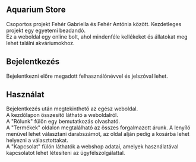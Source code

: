 ## Aquarium Store
Csoportos projekt Fehér Gabriella és Fehér Antónia között. Kezdetleges projekt egy egyetemi beadandó. <br>
Ez a weboldal egy online bolt, ahol mindenféle kellékeket és állatokat meg lehet találni akváriumokhoz.
## Bejelentkezés
Bejelentkezni előre megadott felhasználónévvel és jelszóval lehet.
## Használat
Bejelentkezés után megtekinthető az egész weboldal.<br>
A kezdőlapon összesítő látható a weboldalról.<br>
A "Rólunk" fülön egy bemutatkozás olvasható.<br>
A "Termékek" oldalon megtalálható az összes forgalmazott árunk. A lenyíló menüvel lehet választani darabszámot, az oldal alján pedig a kosárba lehet helyezni a választottakat.<br>
A "Kapcsolat" fülön láthatók a webshop adatai, amelyek használatával kapcsolatot lehet létesíteni az ügyfélszolgálattal.
